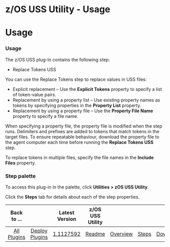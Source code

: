 
z/OS USS Utility - Usage
========================

# Usage



### Usage





The z/OS USS plug-in contains the following step:


* Replace Tokens USS


You can use the Replace 
Tokens step to replace values in USS files:


* Explicit replacement – Use the **Explicit Tokens** property to specify a
 list of token-value pairs.
* Replacement by using a property list – Use existing property names as tokens by specifying
 properties in the **Property List** property.
* Replacement by using a property file – Use the **Property File Name** 
property to specify a file name.


When specifying a property file, the property file is modified when the step runs. 
Delimiters and prefixes are added to tokens that match tokens in the target files. To ensure repeatable behaviour, 
download the property file to the agent computer each time before running the **Replace Tokens USS** step.


To replace 
tokens in multiple files, specify the file names in the **Include Files** property.


### **Step palette**


To access 
this plug-in in the palette, click **Utilities > zOS USS Utility**.


Click the **Steps** tab for details about each of 
the step properties.




|Back to ...||Latest Version|z/OS USS Utility ||||
| :---: | :---: | :---: | :---: | :---: | :---: | :---: |
|[All Plugins](../../index.md)|[Deploy Plugins](../README.md)|[1.1127592](https://raw.githubusercontent.com/UrbanCode/IBM-UCD-PLUGINS/main/files/zos-replacetokens-uss/ucd-plugins-zos-replacetokens-uss-1.1127592.zip)|[Readme](README.md)|[Overview](overview.md)|[Steps](steps.md)|[Downloads](downloads.md)|

